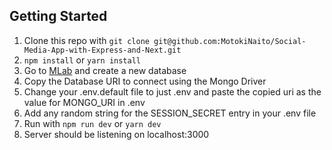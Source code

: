 ## Getting Started

1. Clone this repo with `git clone git@github.com:MotokiNaito/Social-Media-App-with-Express-and-Next.git`
2. `npm install` or `yarn install`
3. Go to [MLab](mlab.com) and create a new database
4. Copy the Database URI to connect using the Mongo Driver
5. Change your .env.default file to just .env and paste the copied uri as the value for MONGO_URI in .env
6. Add any random string for the SESSION_SECRET entry in your .env file
7. Run with `npm run dev` or `yarn dev`
8. Server should be listening on localhost:3000
